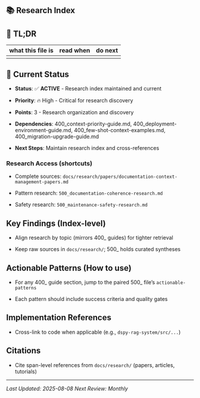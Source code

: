 <!-- CONTEXT_REFERENCE: 400_context-priority-guide.md -->
<!-- MODULE_REFERENCE: 400_deployment-environment-guide.md -->
<!-- MODULE_REFERENCE: 400_few-shot-context-examples.md -->
<!-- MODULE_REFERENCE: 400_migration-upgrade-guide.md -->
<!-- MEMORY_CONTEXT: HIGH - Research index and discovery hub -->

## 📚 Research Index

<!-- RESEARCH_INDEX
{
  "topics": [
{"400": "400_deployment-environment-guide.md", "500": "500_deployment-research.md", "anchors":
["tldr","key-findings","actionable-patterns","implementation-refs","citations"]},
{"400": "400_integration-patterns-guide.md", "500": "500_integration-research.md", "anchors":
["tldr","key-findings","actionable-patterns","implementation-refs","citations"]},
{"400": "400_migration-upgrade-guide.md", "500": "500_migration-research.md", "anchors":
["tldr","key-findings","actionable-patterns","implementation-refs","citations"]},
{"400": "400_performance-optimization-guide.md", "500": "500_performance-research.md", "anchors":
["tldr","key-findings","actionable-patterns","implementation-refs","citations"]},
{"400": "400_testing-strategy-guide.md", "500": "500_testing-research.md", "anchors":
["tldr","key-findings","actionable-patterns","implementation-refs","citations"]},
{"400": "400_few-shot-context-examples.md", "500": "500_few-shot-research.md", "anchors":
["tldr","key-findings","actionable-patterns","implementation-refs","citations"]},
{"400": "400_security-best-practices-guide.md", "500": "500_security-research.md", "anchors":
["tldr","key-findings","actionable-patterns","implementation-refs","citations"]},
{"400": "400_cursor-context-engineering-guide.md", "500": "500_context-engineering-research.md", "anchors":
["tldr","key-findings","actionable-patterns","implementation-refs","citations"]},
{"400": "400_mission-dashboard-guide.md", "500": "500_mission-dashboard-research.md", "anchors":
["tldr","key-findings","actionable-patterns","implementation-refs","citations"]},
{"400": "400_metadata-collection-guide.md", "500": "500_metadata-research.md", "anchors":
["tldr","key-findings","actionable-patterns","implementation-refs","citations"]},
{"400": "400_mission-dashboard-guide.md", "500": "500_monitoring-research.md", "anchors":
["tldr","key-findings","actionable-patterns","implementation-refs","citations"]}
  ]
}
RESEARCH_INDEX -->

<!-- ANCHOR: tldr -->
<a id="tldr"></a>

## 🔎 TL;DR

| what this file is | read when | do next |
|---|---|---|
|  |  |  |

## 🎯 **Current Status**

- **Status**: ✅ **ACTIVE** - Research index maintained and current

- **Priority**: 🔥 High - Critical for research discovery

- **Points**: 3 - Research organization and discovery

- **Dependencies**: 400_context-priority-guide.md, 400_deployment-environment-guide.md, 400_few-shot-context-examples.md, 400_migration-upgrade-guide.md

- **Next Steps**: Maintain research index and cross-references


### Research Access (shortcuts)

- Complete sources: `docs/research/papers/documentation-context-management-papers.md`

- Pattern research: `500_documentation-coherence-research.md`

- Safety research: `500_maintenance-safety-research.md`

<!-- ANCHOR: key-findings -->
<a id="key-findings"></a>

## Key Findings (Index-level)

- Align research by topic (mirrors 400_ guides) for tighter retrieval

- Keep raw sources in `docs/research/`; 500_ holds curated syntheses

<!-- ANCHOR: actionable-patterns -->
<a id="actionable-patterns"></a>

## Actionable Patterns (How to use)

- For any 400_ guide section, jump to the paired 500_ file’s `actionable-patterns`

- Each pattern should include success criteria and quality gates

<!-- ANCHOR: implementation-refs -->
<a id="implementation-refs"></a>

## Implementation References

- Cross-link to code when applicable (e.g., `dspy-rag-system/src/...`)

<!-- ANCHOR: citations -->
<a id="citations"></a>

## Citations

- Cite span-level references from `docs/research/` (papers, articles, tutorials)

---

*Last Updated: 2025-08-08*
*Next Review: Monthly*

